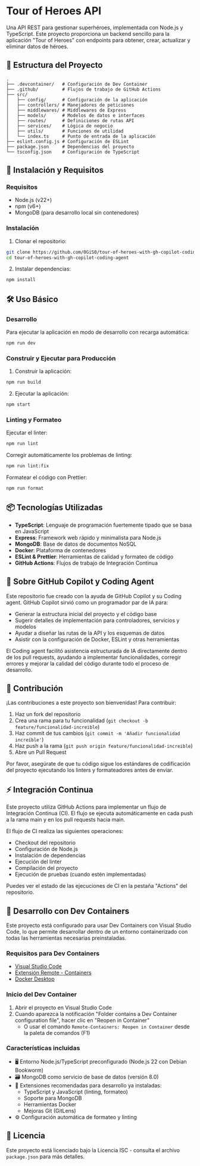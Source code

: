 # Tour of Heroes API

Una API REST para gestionar superhéroes, implementada con Node.js y TypeScript. Este proyecto proporciona un backend sencillo para la aplicación "Tour of Heroes" con endpoints para obtener, crear, actualizar y eliminar datos de héroes.

## 📁 Estructura del Proyecto

```
.
├── .devcontainer/   # Configuración de Dev Container
├── .github/         # Flujos de trabajo de GitHub Actions
├── src/
│   ├── config/      # Configuración de la aplicación
│   ├── controllers/ # Manejadores de peticiones
│   ├── middlewares/ # Middlewares de Express
│   ├── models/      # Modelos de datos e interfaces
│   ├── routes/      # Definiciones de rutas API
│   ├── services/    # Lógica de negocio
│   ├── utils/       # Funciones de utilidad
│   └── index.ts     # Punto de entrada de la aplicación
├── eslint.config.js # Configuración de ESLint
├── package.json     # Dependencias del proyecto
└── tsconfig.json    # Configuración de TypeScript
```

## 🚀 Instalación y Requisitos

### Requisitos

- Node.js (v22+)
- npm (v6+)
- MongoDB (para desarrollo local sin contenedores)

### Instalación

1. Clonar el repositorio:
```bash
git clone https://github.com/0GiS0/tour-of-heroes-with-gh-copilot-coding-agent.git
cd tour-of-heroes-with-gh-copilot-coding-agent
```

2. Instalar dependencias:
```bash
npm install
```

## 🛠️ Uso Básico

### Desarrollo

Para ejecutar la aplicación en modo de desarrollo con recarga automática:
```bash
npm run dev
```

### Construir y Ejecutar para Producción

1. Construir la aplicación:
```bash
npm run build
```

2. Ejecutar la aplicación:
```bash
npm start
```

### Linting y Formateo

Ejecutar el linter:
```bash
npm run lint
```

Corregir automáticamente los problemas de linting:
```bash
npm run lint:fix
```

Formatear el código con Prettier:
```bash
npm run format
```

## 📦 Tecnologías Utilizadas

- **TypeScript**: Lenguaje de programación fuertemente tipado que se basa en JavaScript
- **Express**: Framework web rápido y minimalista para Node.js
- **MongoDB**: Base de datos de documentos NoSQL
- **Docker**: Plataforma de contenedores
- **ESLint & Prettier**: Herramientas de calidad y formateo de código
- **GitHub Actions**: Flujos de trabajo de Integración Continua

## 🤖 Sobre GitHub Copilot y Coding Agent

Este repositorio fue creado con la ayuda de GitHub Copilot y su Coding agent. GitHub Copilot sirvió como un programador par de IA para:

- Generar la estructura inicial del proyecto y el código base
- Sugerir detalles de implementación para controladores, servicios y modelos
- Ayudar a diseñar las rutas de la API y los esquemas de datos
- Asistir con la configuración de Docker, ESLint y otras herramientas

El Coding agent facilitó asistencia estructurada de IA directamente dentro de los pull requests, ayudando a implementar funcionalidades, corregir errores y mejorar la calidad del código durante todo el proceso de desarrollo.

## 👥 Contribución

¡Las contribuciones a este proyecto son bienvenidas! Para contribuir:

1. Haz un fork del repositorio
2. Crea una rama para tu funcionalidad (`git checkout -b feature/funcionalidad-increible`)
3. Haz commit de tus cambios (`git commit -m 'Añadir funcionalidad increíble'`)
4. Haz push a la rama (`git push origin feature/funcionalidad-increible`)
5. Abre un Pull Request

Por favor, asegúrate de que tu código sigue los estándares de codificación del proyecto ejecutando los linters y formateadores antes de enviar.

## ⚡ Integración Continua

Este proyecto utiliza GitHub Actions para implementar un flujo de Integración Continua (CI). El flujo se ejecuta automáticamente en cada push a la rama main y en los pull requests hacia main.

El flujo de CI realiza las siguientes operaciones:
- Checkout del repositorio
- Configuración de Node.js
- Instalación de dependencias
- Ejecución del linter
- Compilación del proyecto
- Ejecución de pruebas (cuando estén implementadas)

Puedes ver el estado de las ejecuciones de CI en la pestaña "Actions" del repositorio.

## 🐳 Desarrollo con Dev Containers

Este proyecto está configurado para usar Dev Containers con Visual Studio Code, lo que permite desarrollar dentro de un entorno containerizado con todas las herramientas necesarias preinstaladas.

### Requisitos para Dev Containers

- [Visual Studio Code](https://code.visualstudio.com/)
- [Extensión Remote - Containers](https://marketplace.visualstudio.com/items?itemName=ms-vscode-remote.remote-containers)
- [Docker Desktop](https://www.docker.com/products/docker-desktop)

### Inicio del Dev Container

1. Abrir el proyecto en Visual Studio Code
2. Cuando aparezca la notificación "Folder contains a Dev Container configuration file", hacer clic en "Reopen in Container"
   - O usar el comando `Remote-Containers: Reopen in Container` desde la paleta de comandos (F1)

### Características incluidas

- 🖥️ Entorno Node.js/TypeScript preconfigurado (Node.js 22 con Debian Bookworm)
- 🗃️ MongoDB como servicio de base de datos (versión 8.0)
- 🧩 Extensiones recomendadas para desarrollo ya instaladas:
  - TypeScript y JavaScript (linting, formateo)
  - Soporte para MongoDB
  - Herramientas Docker
  - Mejoras Git (GitLens)
- ⚙️ Configuración automática de formateo y linting

## 📝 Licencia

Este proyecto está licenciado bajo la Licencia ISC - consulta el archivo `package.json` para más detalles.
